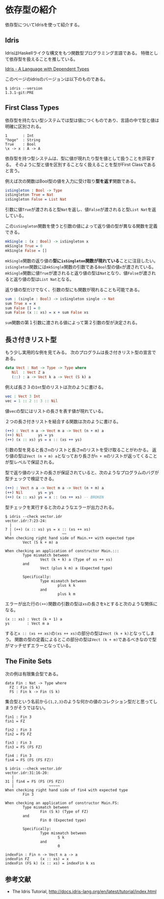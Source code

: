 # 依存型の紹介
依存型についてIdrisを使って紹介する。

## Idris
IdrisはHaskellライクな構文をもつ関数型プログラミング言語である。
特徴として依存型を扱えることを推している。

[Idris - A Language with Dependent Types](https://www.idris-lang.org/)

このページのidrisのバージョンは以下のものである。
```
$ idris --version
1.3.1-git:PRE
```

## First Class Types
依存型を持たない型システムでは型は値につくものであり、言語の中で型と値は明確に区別される。
```
1       : Int
"hoge"  : String
True    : Bool
\x -> x : A -> A
```

依存型を持つ型システムは、型に値が現れたり型を値として扱うことを許容する。
そのように型と値を区別することなく扱えることを型がFirst Classであると言う。

例えば次の関数はBool型の値を入力に受け取り**型を返す**関数である。
```Idris
isSingleton : Bool -> Type
isSingleton True = Nat
isSingleton False = List Nat
```
引数に値`True`が渡されると型`Nat`を返し、値`False`が渡されると型`List Nat`を返している。

この`isSingleton`関数を使うと引数の値によって返り値の型が異なる関数を定義できる。
```Idris
mkSingle : (x : Bool) -> isSingleton x
mkSingle True = 0
mkSingle False = []
```
`mkSingle`関数の返り値の**型に`isSingleton`関数が現れている**ことに注目したい。
`isSingleton`関数には`mkSingle`関数の引数である`Bool`型の値`x`が渡されている。
`mkSingle`関数に値`True`が渡されると返り値の型は`Nat`となり、値`False`が渡されると返り値の型は`List Nat`となる。

返り値の型だけでなく、引数の型にも関数が現れることも可能である。
```Idris
sum : (single : Bool) -> isSingleton single -> Nat
sum True x = x
sum False [] = 0
sum False (x :: xs) = x + sum False xs
```
`sum`関数の第１引数に渡される値によって第２引数の型が決定される。

## 長さ付きリスト型
もう少し実用的な例を見てみる。
次のプログラムは長さ付きリスト型の宣言である。

```Idris
data Vect : Nat -> Type -> Type where
   Nil  : Vect Z a
   (::) : a -> Vect k a -> Vect (S k) a
```

例えば長さ３の`Int`型のリストは次のように書ける。
```Idris
vec : Vect 3 Int
vec = 1 :: 2 :: 3 :: Nil
```
値`vec`の型にはリストの長さを表す値が現れている。

２つの長さ付きリストを結合する関数は次のように書ける。
```Idris
(++) : Vect n a -> Vect m a -> Vect (n + m) a
(++) Nil       ys = ys
(++) (x :: xs) ys = x :: (xs ++ ys)
```
引数の型を見ると長さ`n`のリストと長さ`m`のリストを受け取ることがわかる。
返り値の型は`Vect (n + m) a`となっており長さが`n + m`のリストが返ってくることが型レベルで保証される。

型で返り値のリストの長さが保証されていると、次のようなプログラムのバグが型チェックで検証できる。
```Idris
(++) : Vect n a -> Vect m a -> Vect (n + m) a
(++) Nil       ys = ys
(++) (x :: xs) ys = x :: (xs ++ xs) -- BROKEN
```

型チェックを実行すると次のようなエラーが出力される。
```
$ idris --check vector.idr 
vector.idr:7:23-24:
  |
7 | (++) (x :: xs) ys = x :: (xs ++ xs)
  |                       ~~
When checking right hand side of Main.++ with expected type
        Vect (S k + m) a

When checking an application of constructor Main.:::
        Type mismatch between
                Vect (k + k) a (Type of xs ++ xs)
        and
                Vect (plus k m) a (Expected type)
        
        Specifically:
                Type mismatch between
                        plus k k
                and
                        plus k m
```
エラーが出た行の`(++)`関数の引数の型は`xs`の長さを`k`とすると次のような関係になる。
```
(x :: xs) : Vect (k + 1) a
ys        : Vect m a
```
すると`x :: (xs ++ xs)`の`(xs ++ xs)`の部分の型は`Vect (k + k)`となってしまう。
関数の型の定義によるとこの部分の型は`Vect (k + m)`であるべきなので型がマッチせずエラーとなっている。

## The Finite Sets
次の例は有限集合型である。
```
data Fin : Nat -> Type where
  FZ : Fin (S k)
  FS : Fin k -> Fin (S k)
```

集合型という名前から`{1,2,3}`のような何かの値のコレクション型だと思ってしまうがそうではない。
```
fin1 : Fin 3
fin1 = FZ

fin2 : Fin 3
fin2 = FS FZ

fin3 : Fin 3
fin3 = FS (FS FZ)
```

```
fin4 : Fin 3
fin4 = FS (FS (FS FZ))
```

```
$ idris --check vector.idr
vector.idr:31:16-20:
   |
31 | fin4 = FS (FS (FS FZ))
   |                ~~~~~
When checking right hand side of fin4 with expected type
        Fin 3

When checking an application of constructor Main.FS:
        Type mismatch between
                Fin (S k) (Type of FZ)
        and
                Fin 0 (Expected type)
        
        Specifically:
                Type mismatch between
                        S k
                and
                        0
```

```
indexFin : Fin n -> Vect n a -> a
indexFin FZ     (x :: xs) = x
indexFin (FS k) (x :: xs) = indexFin k xs
```

## 参考文献
- The Idris Tutorial, http://docs.idris-lang.org/en/latest/tutorial/index.html
